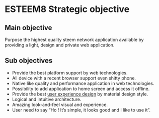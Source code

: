 # ESTEEM8 Strategic objective

## Main objective

Purpose the highest quality steem network application available by providing a light, design and private web application.

## Sub objectives
* Provide the best platform support by web technologies.
 * All device with a recent browser support even shitty phone.
 * Native like quality and performance application in web technologies.
 * Possibility to add application to home screen and access it offline.
* Provide the best [user experience design][1] by material design style.
 * Logical and intuitive architecture.
 * Amazing look-and-feel visual and experience.
 * User need to say “Ho ! It’s simple, it looks good and I like to use it”.

[1]:https://en.wikipedia.org/wiki/User_experience_design#Elements
